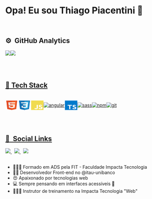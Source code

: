 # Opa! Eu sou Thiago Piacentini 👋

<br>

## **⚙️ &nbsp;GitHub Analytics**
<div style="display: flex;">
  <a href="https://github.com/thiagopiacentini">
  <img height="170em" src="https://github-readme-stats.vercel.app/api?username=thiagopiacentini&show_icons=true&theme=github_dark&include_all_commits=true&count_private=true"/><img height="170em" src="https://github-readme-stats.vercel.app/api/top-langs/?username=thiagopiacentini&langs_count=10&layout=compact&hide=objective-c,java&theme=github_dark"/>
</div>

<br><br>

## **🔧&nbsp;Tech Stack**
<div style="display: inline_block"><br>
  <img align="center" alt="HTML5" height="30" width="40" src="https://raw.githubusercontent.com/devicons/devicon/master/icons/html5/html5-original.svg" /><img align="center" alt="CSS3" height="30" width="40" src="https://raw.githubusercontent.com/devicons/devicon/master/icons/css3/css3-original.svg"><img align="center" alt="javascript" height="30" width="40" src="https://raw.githubusercontent.com/devicons/devicon/master/icons/javascript/javascript-plain.svg"><img align="center" alt="angular" height="30" width="40" src="https://cdn.jsdelivr.net/gh/devicons/devicon/icons/angularjs/angularjs-plain.svg" /><img align="center" alt="typescript" height="30" width="40" src="https://raw.githubusercontent.com/devicons/devicon/master/icons/typescript/typescript-plain.svg" /><img align="center" alt="sass" height="30" width="40" src="https://cdn.jsdelivr.net/gh/devicons/devicon/icons/sass/sass-original.svg" /><img align="center" alt="npm" height="30" width="40" src="https://cdn.jsdelivr.net/gh/devicons/devicon/icons/npm/npm-original-wordmark.svg" /><img align="center" alt="git" height="30" width="40" src="https://cdn.jsdelivr.net/gh/devicons/devicon/icons/git/git-original.svg" />
</div>
  
<br><br>

## **🧑 &nbsp;Social Links**
<div>
  <a href="https://www.linkedin.com/in/thiagopiacentini/" target="_blank">
    <img src="https://img.shields.io/badge/-LinkedIn-%230077B5?style=for-the-badge&logo=linkedin&logoColor=white" target="_blank">
  </a>
  &nbsp;
  <a href="mailto:thiagopiacentini83@gmail.com">
    <img src="https://img.shields.io/badge/-Gmail-%23333?style=for-the-badge&logo=gmail&logoColor=white" target="_blank">
  </a>
  &nbsp;
  <a href="https://codepen.io/thiagopiacentini" target="_blank">
    <img src="https://img.shields.io/badge/Codepen-000000?style=for-the-badge&logo=codepen&logoColor=white" target="_blank">
  </a>
</div>

<br>
  
- 👨🏻‍🎓 Formado em ADS pela FIT - Faculdade Impacta Tecnologia
- 👨‍💻 Desenvolvedor Front-end no @itau-unibanco
- 😍 Apaixonado por tecnologias web
- 💻 Sempre pensando em interfaces acessíveis 📲
- 👨🏻‍🏫 Instrutor de treinamento na Impacta Tecnologia "Web"
